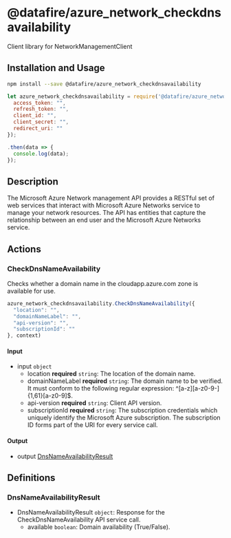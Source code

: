 # @datafire/azure_network_checkdnsavailability

Client library for NetworkManagementClient

## Installation and Usage
```bash
npm install --save @datafire/azure_network_checkdnsavailability
```
```js
let azure_network_checkdnsavailability = require('@datafire/azure_network_checkdnsavailability').create({
  access_token: "",
  refresh_token: "",
  client_id: "",
  client_secret: "",
  redirect_uri: ""
});

.then(data => {
  console.log(data);
});
```

## Description

The Microsoft Azure Network management API provides a RESTful set of web services that interact with Microsoft Azure Networks service to manage your network resources. The API has entities that capture the relationship between an end user and the Microsoft Azure Networks service.

## Actions

### CheckDnsNameAvailability
Checks whether a domain name in the cloudapp.azure.com zone is available for use.


```js
azure_network_checkdnsavailability.CheckDnsNameAvailability({
  "location": "",
  "domainNameLabel": "",
  "api-version": "",
  "subscriptionId": ""
}, context)
```

#### Input
* input `object`
  * location **required** `string`: The location of the domain name.
  * domainNameLabel **required** `string`: The domain name to be verified. It must conform to the following regular expression: ^[a-z][a-z0-9-]{1,61}[a-z0-9]$.
  * api-version **required** `string`: Client API version.
  * subscriptionId **required** `string`: The subscription credentials which uniquely identify the Microsoft Azure subscription. The subscription ID forms part of the URI for every service call.

#### Output
* output [DnsNameAvailabilityResult](#dnsnameavailabilityresult)



## Definitions

### DnsNameAvailabilityResult
* DnsNameAvailabilityResult `object`: Response for the CheckDnsNameAvailability API service call.
  * available `boolean`: Domain availability (True/False).


